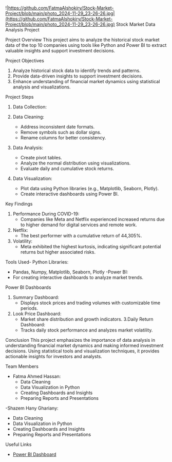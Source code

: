 !|https://github.com/FatmaAlshokiry/Stock-Market-Project/blob/main/photo_2024-11-29_23-26-26.jpg|(https://github.com/FatmaAlshokiry/Stock-Market-Project/blob/main/photo_2024-11-29_23-26-26.jpg)
Stock Market Data Analysis Project

 Project Overview
This project aims to analyze the historical stock market data of the top 10 companies using tools like Python and Power BI to extract valuable insights and support investment decisions.



 Project Objectives
1. Analyze historical stock data to identify trends and patterns.
2. Provide data-driven insights to support investment decisions.
3. Enhance understanding of financial market dynamics using statistical analysis and visualizations.



 Project Steps
1. Data Collection:
   
2. Data Cleaning:
   - Address inconsistent date formats.
   - Remove symbols such as dollar signs.
   - Rename columns for better consistency.

3. Data Analysis:
   - Create pivot tables.
   - Analyze the normal distribution using visualizations.
   - Evaluate daily and cumulative stock returns.

4. Data Visualization:
   - Plot data using Python libraries (e.g., Matplotlib, Seaborn, Plotly).
   - Create interactive dashboards using Power BI.



 Key Findings
1. Performance During COVID-19:
   - Companies like Meta and Netflix experienced increased returns due to higher demand for digital services and remote work.
2. Netflix:
   - The best performer with a cumulative return of 44,305%.
3. Volatility:
   - Meta exhibited the highest kurtosis, indicating significant potential returns but higher associated risks.



Tools Used- Python Libraries:
  - Pandas, Numpy, Matplotlib, Seaborn, Plotly
-Power BI:
  - For creating interactive dashboards to analyze market trends.



Power BI Dashboards
1. Summary Dashboard:
   - Displays stock prices and trading volumes with customizable time periods.
2. Look Price Dashboard:
   - Market share distribution and growth indicators.
3.Daily Return Dashboard:
   - Tracks daily stock performance and analyzes market volatility.



Conclusion
This project emphasizes the importance of data analysis in understanding financial market dynamics and making informed investment decisions. Using statistical tools and visualization techniques, it provides actionable insights for investors and analysts.



Team Members
- Fatma Ahmed Hassan:
  - Data Cleaning
  - Data Visualization in Python
  - Creating Dashboards and Insights
  - Preparing Reports and Presentations

-Shazem Hany Ghariany:
  - Data Cleaning
  - Data Visualization in Python
  - Creating Dashboards and Insights
  - Preparing Reports and Presentations



Useful Links
- [Power BI Dashboard](https://app.powerbi.com/links/2tha0Ju8Mr?ctid=08be10fa-990d-40ea-998a-068d21dbd96e&pbi_source=linkShare)

